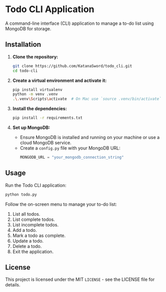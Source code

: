 # Todo CLI Application

A command-line interface (CLI) application to manage a to-do list using MongoDB for storage.

## Installation

1. **Clone the repository:**

   ```sh
   git clone https://github.com/KatanaSword/todo_cli.git
   cd todo-cli
   ```

2. **Create a virtual environment and activate it:**

   ```sh
   pip install virtualenv
   python -m venv .venv
   .\.venv\Scripts\activate  # On Mac use `source .venv/bin/activate`
   ```

3. **Install the dependencies:**

   ```sh
   pip install -r requirements.txt
   ```

4. **Set up MongoDB:**
   - Ensure MongoDB is installed and running on your machine or use a cloud MongoDB service.
   - Create a `config.py` file with your MongoDB URL:
     ```python
     MONGODB_URL = "your_mongodb_connection_string"
     ```

## Usage

Run the Todo CLI application:

```sh
python todo.py
```

Follow the on-screen menu to manage your to-do list:

1. List all todos.
2. List complete todos.
3. List incomplete todos.
4. Add a todo.
5. Mark a todo as complete.
6. Update a todo.
7. Delete a todo.
8. Exit the application.

## License

This project is licensed under the MIT `LICENSE` - see the LICENSE file for details.
